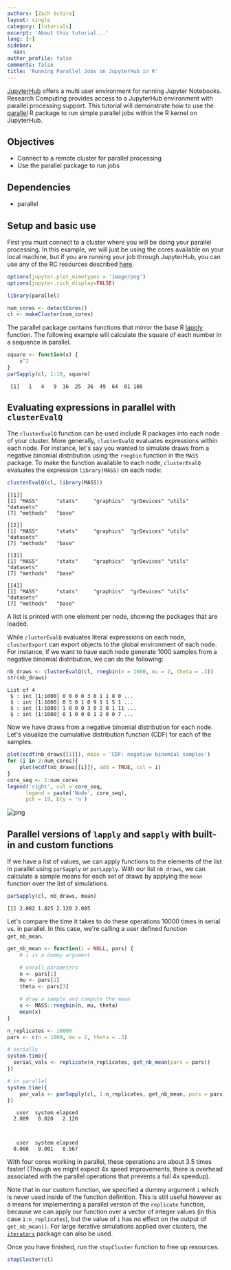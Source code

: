 ```yaml
---
authors: [Zach Schira]
layout: single
category: [tutorials]
excerpt: 'About this tutorial...'
lang: [r]
sidebar:
  nav:
author_profile: false
comments: false
title: 'Running Parallel Jobs on JupyterHub in R'
---
```




[JupyterHub](https://jupyterhub.readthedocs.io/en/latest/) offers a multi user environment for running Jupyter Notebooks. Research Computing provides access to a JupyterHub environment with parallel processing support. This tutorial will demonstrate how to use the [parallel](https://stat.ethz.ch/R-manual/R-devel/library/parallel/doc/parallel.pdf) R package to run simple parallel jobs within the R kernel on JupyterHub.

## Objectives

- Connect to a remote cluster for parallel processing
- Use the parallel package to run jobs

## Dependencies

- parallel

## Setup and basic use

First you must connect to a cluster where you will be doing your parallel processing. In this example, we will just be using the cores available on your local machine, but if you are running your job through JupyterHub, you can use any of the RC resources described [here](https://www.rc.colorado.edu/support/user-guide/jupyterhub.html).


```R
options(jupyter.plot_mimetypes = 'image/png')
options(jupyter.rich_display=FALSE)

library(parallel)

num_cores <- detectCores()
cl <- makeCluster(num_cores)
```

The parallel package contains functions that mirror the base R [lapply](http://www.inside-r.org/r-doc/base/sapply) function. The following example will calculate the square of each number in a sequence in parallel.


```R
square <- function(x) {
    x^2
}
parSapply(cl, 1:10, square)
```


     [1]   1   4   9  16  25  36  49  64  81 100


## Evaluating expressions in parallel with `clusterEvalQ`

The `clusterEvalQ` function can be used include R packages into each node of your cluster.
More generally, `clusterEvalQ` evaluates expressions within each node.
For instance, let's say you wanted to simulate draws from a negative binomial distribution using the `rnegbin` function in the `MASS` package.
To make the function available to each node, `clusterEvalQ` evaluates the expression `library(MASS)` on each node:


```R
clusterEvalQ(cl, library(MASS))
```


    [[1]]
    [1] "MASS"      "stats"     "graphics"  "grDevices" "utils"     "datasets"
    [7] "methods"   "base"

    [[2]]
    [1] "MASS"      "stats"     "graphics"  "grDevices" "utils"     "datasets"
    [7] "methods"   "base"

    [[3]]
    [1] "MASS"      "stats"     "graphics"  "grDevices" "utils"     "datasets"
    [7] "methods"   "base"

    [[4]]
    [1] "MASS"      "stats"     "graphics"  "grDevices" "utils"     "datasets"
    [7] "methods"   "base"



A list is printed with one element per node, showing the packages that are loaded.

While `clusterEvalQ` evaluates literal expressions on each node, `clusterExport` can export objects to the global environment of each node. For instance, if we want to have each node generate 1000 samples from a negative binomial distribution, we can do the following:


```R
nb_draws <- clusterEvalQ(cl, rnegbin(n = 1000, mu = 2, theta = .3))
str(nb_draws)
```

    List of 4
     $ : int [1:1000] 0 0 0 0 3 0 1 1 8 0 ...
     $ : int [1:1000] 0 5 0 1 0 9 1 1 5 1 ...
     $ : int [1:1000] 1 0 0 0 3 0 2 0 1 11 ...
     $ : int [1:1000] 0 1 0 0 0 1 2 0 0 7 ...


Now we have draws from a negative binomial distribution for each node.
Let's visualize the cumulative distribution function (CDF) for each of the samples.


```R
plot(ecdf(nb_draws[[1]]), main = 'CDF: negative binomial samples')
for (i in 2:num_cores){
    plot(ecdf(nb_draws[[i]]), add = TRUE, col = i)
}
core_seq <- 1:num_cores
legend('right', col = core_seq,
      legend = paste('Node', core_seq),
      pch = 19, bty = 'n')
```


![png](/dev-earthlab-site/images/2016-10-07-parallel-r-on-jupyterhub-r_10_0.png)


## Parallel versions of `lapply` and `sapply` with built-in and custom functions

If we have a list of values, we can apply functions to the elements of the list in parallel using `parSapply` or `parLapply`.
With our list `nb_draws`, we can calculate a sample means for each set of draws by applying the `mean` function over the list of simulations.


```R
parSapply(cl, nb_draws, mean)
```


    [1] 2.082 1.825 2.120 2.085


Let's compare the time it takes to do these operations 10000 times in serial vs. in parallel. In this case, we're calling a user defined function `get_nb_mean`.


```R
get_nb_mean <- function(i = NULL, pars) {
    # i is a dummy argument

    # unroll parameters
    n <- pars[1]
    mu <- pars[2]
    theta <- pars[3]

    # draw a sample and compute the mean
    x <- MASS::rnegbin(n, mu, theta)
    mean(x)
}

n_replicates <- 10000
pars <- c(n = 1000, mu = 2, theta = .3)

# serially
system.time({
  serial_vals <- replicate(n_replicates, get_nb_mean(pars = pars))
})

# in parallel
system.time({
    par_vals <- parSapply(cl, 1:n_replicates, get_nb_mean, pars = pars)
})
```


       user  system elapsed
      2.089   0.020   2.120



       user  system elapsed
      0.006   0.001   0.567


With four cores working in parallel, these operations are about 3.5 times faster! (Though we might expect 4x speed improvements, there is overhead associated with the parallel operations that prevents a full 4x speedup).

Note that in our custom function, we specified a dummy argument `i` which is never used inside of the function definition.
This is still useful however as a means for implementing a parallel version of the `replicate` function, because we can apply our function over a vector of integer values (in this case `1:n_replicates`), but the value of `i` has no effect on the output of `get_nb_mean()`.
For large iterative simulations applied over clusters, the [`iterators`](https://cran.r-project.org/web/packages/iterators/index.html) package can also be used.

Once you have finished, run the `stopCluster` function to free up resources.


```R
stopCluster(cl)
```
